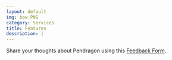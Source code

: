 ```yaml
---
layout: default
img: bow.PNG
category: Services
title: Features
description: |
---
```

 Share your thoughts about Pendragon using this [Feedback Form](https://docs.google.com/forms/d/e/1FAIpQLSfmAW6EeTJamukLToaH7q45D-2K4XoKphusuAAyjiF5IVercg/viewform).
